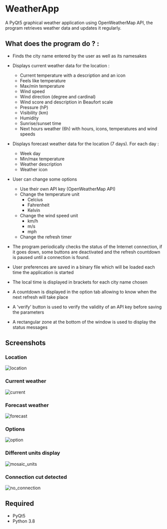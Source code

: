 # WeatherApp
A PyQt5 graphical weather application using OpenWeatherMap API, the program retrieves weather data and updates it regularly.

## What does the program do ? :
- Finds the city name entered by the user as well as its namesakes

- Displays current weather data for the location :
  - Current temperature with a description and an icon
  - Feels like temperature
  - Max/min temperature
  - Wind speed
  - Wind direction (degree and cardinal)
  - Wind score and description in Beaufort scale
  - Pressure (hP)
  - Visibility (km)
  - Humidity
  - Sunrise/sunset time
  - Next hours weather (6h) with hours, icons, temperatures and wind speeds
  
- Displays forecast weather data for the location (7 days). For each day :
  - Week day
  - Min/max temperature
  - Weather description
  - Weather icon
  
- User can change some options
  - Use their own API key (OpenWeatherMap API)
  - Change the temperature unit
    - Celcius
    - Fahrenheit
    - Kelvin
  - Change the wind speed unit
    - km/h
    - m/s
    - mph
  - Change the refresh timer

- The program periodically checks the status of the Internet connection, if it goes down, some buttons are deactivated and the refresh countdown is paused until a connection is found.
- User preferences are saved in a binary file which will be loaded each time the application is started
- The local time is displayed in brackets for each city name chosen
- A countdown is displayed in the option tab allowing to know when the next refresh will take place
- A 'verify' button is used to verify the validity of an API key before saving the parameters
- A rectangular zone at the bottom of the window is used to display the status messages

## Screenshots
### Location
![location](https://user-images.githubusercontent.com/11463619/111998462-4cdf9b80-8b1c-11eb-9176-23043fc666e0.png)

### Current weather
![current](https://user-images.githubusercontent.com/11463619/111998474-510bb900-8b1c-11eb-8c02-615ac9e75893.png)

### Forecast weather
![forecast](https://user-images.githubusercontent.com/11463619/111998489-55d06d00-8b1c-11eb-9693-cde49374584e.png)

### Options
![option](https://user-images.githubusercontent.com/11463619/111998509-5c5ee480-8b1c-11eb-93d5-e904a9835334.png)

### Different units display
![mosaic_units](https://user-images.githubusercontent.com/11463619/111998524-608b0200-8b1c-11eb-8552-824530a9e59f.jpg)

### Connection cut detected
![no_connection](https://user-images.githubusercontent.com/11463619/111998534-6385f280-8b1c-11eb-9ac4-edc20cbc1e6e.png)

## Required
- PyQt5
- Python 3.8
